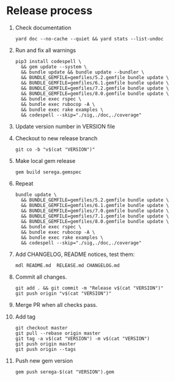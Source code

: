 # Release process

1. Check documentation

    ```
    yard doc --no-cache --quiet && yard stats --list-undoc
    ```

1. Run and fix all warnings

    ```
    pip3 install codespell \
      && gem update --system \
      && bundle update && bundle update --bundler \
      && BUNDLE_GEMFILE=gemfiles/5.2.gemfile bundle update \
      && BUNDLE_GEMFILE=gemfiles/6.1.gemfile bundle update \
      && BUNDLE_GEMFILE=gemfiles/7.2.gemfile bundle update \
      && BUNDLE_GEMFILE=gemfiles/8.0.gemfile bundle update \
      && bundle exec rspec \
      && bundle exec rubocop -A \
      && bundle exec rake examples \
      && codespell --skip="./sig,./doc,./coverage"
    ```

1. Update version number in VERSION file

1. Checkout to new release branch

    ```
    git co -b "v$(cat "VERSION")"
    ```

1. Make local gem release

    ```
    gem build serega.gemspec
    ```

1. Repeat

    ```
    bundle update \
      && BUNDLE_GEMFILE=gemfiles/5.2.gemfile bundle update \
      && BUNDLE_GEMFILE=gemfiles/6.1.gemfile bundle update \
      && BUNDLE_GEMFILE=gemfiles/7.0.gemfile bundle update \
      && BUNDLE_GEMFILE=gemfiles/7.1.gemfile bundle update \
      && BUNDLE_GEMFILE=gemfiles/8.0.gemfile bundle update \
      && bundle exec rspec \
      && bundle exec rubocop -A \
      && bundle exec rake examples \
      && codespell --skip="./sig,./doc,./coverage"
    ```

1. Add CHANGELOG, README notices, test them:

    ```
    mdl README.md  RELEASE.md CHANGELOG.md
    ```

1. Commit all changes.

    ```
    git add . && git commit -m "Release v$(cat "VERSION")"
    git push origin "v$(cat "VERSION")"
    ```

1. Merge PR when all checks pass.

1. Add tag

    ```
    git checkout master
    git pull --rebase origin master
    git tag -a v$(cat "VERSION") -m v$(cat "VERSION")
    git push origin master
    git push origin --tags
    ```

1. Push new gem version

    ```
    gem push serega-$(cat "VERSION").gem
    ```
